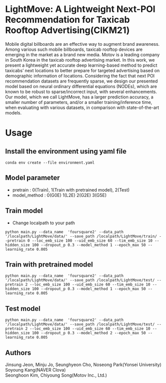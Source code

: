 # LightMove: A Lightweight Next-POI Recommendation for Taxicab Rooftop Advertising(CIKM21)
 
Mobile digital billboards are an effective way to augment brand awareness. Among various such mobile billboards, taxicab rooftop devices are emerging in the market as a brand new media. Motov is a leading company in South Korea in the taxicab rooftop advertising market. In this work, we present a lightweight yet accurate deep learning-based method to predict taxicabs’ next locations to better prepare for targeted advertising based on demographic information of locations. Considering the fact that next POI recommendation datasets are frequently sparse, we design our presented model based on neural ordinary differential equations (NODEs), which are known to be robust to sparse/incorrect input, with several enhancements. Our model, which we call LightMove, has a larger prediction accuracy, a smaller number of parameters, and/or a smaller training/inference time, when evaluating with various datasets, in comparison with state-of-the-art models.

# Usage
## Install the environment using yaml file
~~~
conda env create --file environment.yaml
~~~
## Model parameter 
- pretrain : 0(Train), 1(Train with pretrained model), 2(Test)
- model_method : 0(G0E) 1(L2E) 2(G2E) 3(G5E)

## Train model 
- Change localpath to your path 
~~~
python main.py --data_name  'foursquare2' --data_path '/localpath/LightMove/data/' --save_path /localpath/LightMove/train/ --pretrain 0 --loc_emb_size 100 --uid_emb_size 60 --tim_emb_size 10 --hidden_size 100 --dropout_p 0.3 --model_method 1 --epoch_max 50 --learning_rate 0.005
~~~

## Train with pretrained model
~~~
python main.py --data_name  'foursquare2' --data_path '/localpath/LightMove/data/' --save_path /localpath/LightMove/test/ --pretrain 2 --loc_emb_size 100 --uid_emb_size 60 --tim_emb_size 10 --hidden_size 100 --dropout_p 0.3 --model_method 1 --epoch_max 50 --learning_rate 0.005
~~~

## Test model
~~~
python main.py --data_name  'foursquare2' --data_path '/localpath/LightMove/data/' --save_path /localpath/LightMove/test/ --pretrain 2 --loc_emb_size 100 --uid_emb_size 60 --tim_emb_size 10 --hidden_size 100 --dropout_p 0.3 --model_method 2 --epoch_max 50 --learning_rate 0.005
~~~

## Authors
Jinsung Jeon, Minju Jo, Seunghyeon Cho, Noseong Park(Yonsei University)<br>
Soyoung Kang(NAVER Clova)<br>
Seonghoon Kim, Chiyoung Song(Motov Inc., Ltd.)
